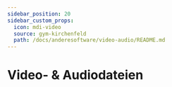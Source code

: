 ```yaml
---
sidebar_position: 20
sidebar_custom_props:
  icon: mdi-video
  source: gym-kirchenfeld
  path: /docs/anderesoftware/video-audio/README.md
---
```


# Video- & Audiodateien


<Features/>
